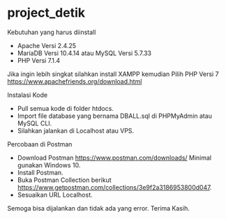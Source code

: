 # project_detik

Kebutuhan yang harus diinstall
- Apache Versi 2.4.25
- MariaDB Versi 10.4.14 atau MySQL Versi 5.7.33
- PHP Versi 7.1.4

Jika ingin lebih singkat silahkan install XAMPP kemudian Pilih PHP Versi 7
https://www.apachefriends.org/download.html

Instalasi Kode
- Pull semua kode di folder htdocs.
- Import file database yang bernama DBALL.sql di PHPMyAdmin atau MySQL CLI.
- Silahkan jalankan di Localhost atau VPS.

Percobaan di Postman
- Download Postman https://www.postman.com/downloads/ Minimal gunakan Windows 10.
- Install Postman.
- Buka Postman Collection berikut https://www.getpostman.com/collections/3e9f2a3186953800d047.
- Sesuaikan URL Localhost.

Semoga bisa dijalankan dan tidak ada yang error.
Terima Kasih.
